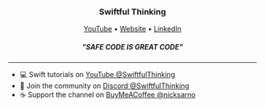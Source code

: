 <h3 align="center">Swiftful Thinking</h3>

<p align="center">
  <a href="https://youtube.com/c/SwiftfulThinking">YouTube</a> •
  <a href="www.swiftful-thinking.com/">Website</a> •
  <a href="https://www.linkedin.com/in/nicholassarno/">LinkedIn</a>
</p>

<h5 align="center">"SAFE CODE IS GREAT CODE"</h5>

---

- 💻 Swift tutorials on [YouTube @SwiftfulThinking](https://youtube.com/c/SwiftfulThinking)
- 🥳 Join the community on [Discord @SwiftfulThinking](https://discord.gg/vhKKyYTGDb)
- ☕️ Support the channel on [BuyMeACoffee @nicksarno](https://www.buymeacoffee.com/nicksarno/) 
